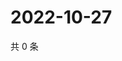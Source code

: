 # 2022-10-27

共 0 条

<!-- BEGIN WEIBO -->
<!-- 最后更新时间 Thu Oct 27 2022 05:16:04 GMT+0800 (China Standard Time) -->

<!-- END WEIBO -->
